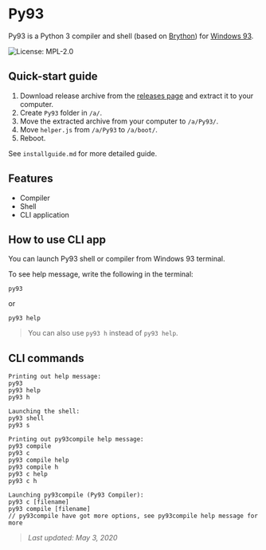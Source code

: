 # Py93

Py93 is a Python 3 compiler and shell (based on [Brython](https://brython.info)) for [Windows 93](https://windows93.net/).

![License: MPL-2.0](https://img.shields.io/badge/license-MPL--2.0-informational)

<!--- code redactor (based on [CodeMirror](https://codemirror.net)),  -->

<!---
## Installing

To install Py93 to your Windows 93 computer, just create `Py93` folder in `/a/`, then paste this repository to `Py93` folder. See `installguide.md` for more detailed guide.
-->
## Quick-start guide
1. Download release archive from the [releases page](https://github.com/hasha2982/Py93/releases) and extract it to your computer.
2. Create `Py93` folder in `/a/`.
3. Move the extracted archive from your computer to `/a/Py93/`.
4. Move `helper.js` from `/a/Py93` to `/a/boot/`.
5. Reboot.

See `installguide.md` for more detailed guide.

## Features
* Compiler
* Shell
* CLI application

## How to use CLI app
You can launch Py93 shell or compiler from Windows 93 terminal.

To see help message, write the following in the terminal:
```
py93
```
or
```
py93 help
```
> You can also use `py93 h` instead of `py93 help`.

## CLI commands
```
Printing out help message:
py93
py93 help
py93 h

Launching the shell:
py93 shell
py93 s

Printing out py93compile help message:
py93 compile
py93 c
py93 compile help
py93 compile h
py93 c help
py93 c h

Launching py93compile (Py93 Compiler):
py93 c [filename]
py93 compile [filename]
// py93compile have got more options, see py93compile help message for more
```

> *Last updated: May 3, 2020*
